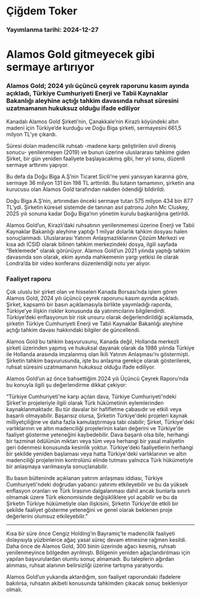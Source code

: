 # Çiğdem Toker

### Yayımlanma tarihi: 2024-12-27

# Alamos Gold gitmeyecek gibi sermaye artırıyor


### Alamos Gold; 2024 yılı üçüncü çeyrek raporunu kasım ayında açıkladı, Türkiye Cumhuriyeti Enerji ve Tabii Kaynaklar Bakanlığı aleyhine açtığı tahkim davasında ruhsat süresini uzatmamanın hukuksuz olduğu ifade ediliyor

Kanadalı Alamos Gold Şirketi’nin, Çanakkale’nin Kirazlı köyündeki altın madeni için Türkiye’de kurduğu ve Doğu Biga şirketi, sermayesini 661,5 milyon TL’ye çıkardı.

Süresi dolan madencilik ruhsatı -madene karşı geliştirilen sivil direniş sonucu- yenilenmeyen (2019) ve bunun üzerine uluslararası tahkime giden Şirket, bir gün yeniden faaliyete başlayacakmış gibi, her yıl sonu, düzenli sermaye arttırımı yapıyor.

Bu defa da Doğu Biga A.Ş’nin Ticaret Sicili’ne yeni yansıyan kararına göre, sermaye 36 milyon 131 bin 198 TL arttırıldı. Bu tutarın tamamının, şirketin ana kurucusu olan Alamos Gold tarafından nakden ödendiği bildirildi.

Doğu Biga A.Ş’nin, artırımdan önceki sermaye tutarı 575 milyon 434 bin 877 TL’ydi. Şirketin küresel sistemde de tanınan asıl patronu John Mc Cluskey, 2025 yılı sonuna kadar Doğu Biga’nın yönetim kurulu başkanlığına getirildi.

Alamos Gold’un, Kirazlı’daki ruhsatının yenilenmemesi üzerine Enerji ve Tabii Kaynaklar Bakanlığı aleyhine yaptığı 1 milyar dolarlık tahkim dosyası halen sonuçlanmadı. Uluslararası Yatırım Anlaşmazlıklarının Çözüm Merkezi ve kısa adı ICSID olarak bilinen tahkim merkezindeki dosya, ilgili sayfada “Beklemede” olarak görünüyor. Alamos Gold’un 2021 yılında yaptığı tahkim davasında son olarak, ekim ayında mahkemenin yargı yetkisi ile olarak Londra’da bir video konferans düzenlendiği notu yer alıyor.


### Faaliyet raporu

Çok uluslu bir şirket olan ve hisseleri Kanada Borsası’nda işlem gören Alamos Gold, 2024 yılı üçüncü çeyrek raporunu kasım ayında açıkladı. Şirket, kapsamlı bir basın açıklamasıyla birlikte yayımladığı raporda, Türkiye’ye ilişkin riskler konusunda da yatırımcılarını bilgilendirdi. Türkiye’deki enflasyonun bir risk unsuru olarak değerlendirildiği açıklamada, şirketin Türkiye Cumhuriyeti Enerji ve Tabii Kaynaklar Bakanlığı aleyhine açtığı tahkim davası hakkındaki bilgiler de güncellendi.

Alamos Gold bu tahkim başvurusunu, Kanada değil, Hollanda merkezli şirketi üzerinden yapmış ve hukuksal dayanak olarak da 1986 yılında Türkiye ile Hollanda arasında imzalanmış olan İkili Yatırım Anlaşması’nı göstermişti. Şirketin tahkim başvurusunda, işte bu anlaşma gerekçe olarak gösterilerek, ruhsat süresini uzatmamanın hukuksuz olduğu ifade ediliyor.

Alamos Gold’un az önce bahsettiğim 2024 yılı Üçüncü Çeyrek Raporu’nda bu konuyla ilgili şu değerlendirme dikkat çekiyor:

“Türkiye Cumhuriyeti'ne karşı açılan dava, Türkiye Cumhuriyeti'ndeki Şirket'in projeleriyle ilgili olarak Türk hükümetinin eylemlerinden kaynaklanmaktadır. Bu tür davalar bir hafifletme çabasıdır ve etkili veya başarılı olmayabilir. Başarısız olursa, Şirketin Türkiye'deki projeleri kaynak milliyetçiliğine ve daha fazla kamulaştırmaya tabi olabilir; Şirket, Türkiye'deki varlıklarının ve altın madenciliği projelerinin kalan değerini ve Türkiye'de faaliyet gösterme yeteneğini kaybedebilir. Dava başarılı olsa bile, herhangi bir tazminat ödülünün miktarı veya tüm veya herhangi bir yasal maliyetin geri ödenmesi konusunda kesinlik yoktur. Türkiye'deki faaliyetlerin herhangi bir şekilde yeniden başlaması veya hatta Türkiye'deki varlıklarının ve altın madenciliği projelerinin kontrolünü elinde tutması yalnızca Türk hükümetiyle bir anlaşmaya varılmasıyla sonuçlanabilir.

Bu basın bülteninde açıklanan yatırım anlaşması iddiası, Türkiye Cumhuriyeti'ndeki doğrudan yabancı yatırımı etkileyebilir ve bu da yüksek enflasyon oranları ve Türk lirasının dalgalanması dahil ancak bunlarla sınırlı olmamak üzere Türk ekonomisinde değişikliklere yol açabilir ve bu da Şirketin Türkiye hükümetiyle olan ilişkisini, Şirketin Türkiye'de etkili bir şekilde faaliyet gösterme yeteneğini ve genel olarak beklenen proje değerlerini olumsuz etkileyebilir.”

* * *

Kısa bir süre önce Cengiz Holding’in Bayramiç’te madencilik faaliyeti dolayısıyla yüzbinlerce ağaç yasal süreç devam etmesine rağmen kesildi. Daha önce de Alamos Gold, 300 binin üzerinde ağacı kesmiş, ruhsatı yenilenmeyince bölgeden ayrılmıştı. Bölgenin yeniden ağaçlandırılması için yapılan başvurulardan olumlu sonuç alınamadı. Bu taleplerin ağırdan alınması, ruhsat alanının belirsizliği üzerine tartışma yaratıyordu.

Alamos Gold’un yukarıda aktardığım, son faaliyet raporundaki ifadelere bakılırsa, ruhsatın akibeti konusunda tahkimden çıkacak sonuç bekleniyor olmalı.

